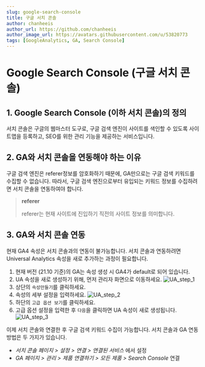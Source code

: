 ```yaml
---
slug: google-search-console
title: 구글 서치 콘솔
author: chanheeis
author_url: https://github.com/chanheeis
author_image_url: https://avatars.githubusercontent.com/u/53820773
tags: [GoogleAnalytics, GA, Search Console]
---
```


# Google Search Console (구글 서치 콘솔)

## 1. Google Search Console (이하 서치 콘솔)의 정의

서치 콘솔은 구글의 웹마스터 도구로, 구글 검색 엔진이 사이트를 색인할 수 있도록 사이트맵을 등록하고, SEO를 위한 관리 기능을 제공하는 서비스입니다.

## 2. GA와 서치 콘솔을 연동해야 하는 이유

구글 검색 엔진은 referer정보를 암호화하기 때문에, GA만으로는 구글 검색 키워드를 수집할 수 없습니다. 따라서, 구글 검색 엔진으로부터 유입되는 키워드 정보를 수집하려면 서치 콘솔을 연동하여야 합니다.

> **referer**
>
> referer는 현재 사이트에 진입하기 직전의 사이트 정보를 의미합니다.

## 3. GA와 서치 콘솔 연동

현재 GA4 속성은 서치 콘솔과의 연동이 불가능합니다. 서치 콘솔과 연동하려면 Universal Analytics 속성을 새로 추가하는 과정이 필요합니다.

1. 현재 버전 (21.10 기준)의 GA는 속성 생성 시 GA4가 default로 되어 있습니다.
2. UA 속성을 새로 생성하기 위해, 먼저 관리자 화면으로 이동하세요.
   ![UA_step_1](https://user-images.githubusercontent.com/53820773/135612776-cc9a6265-cf49-4ae7-ae21-06e4ec1092be.PNG)
3. 상단의 `속성만들기`를 클릭하세요.
4. 속성의 세부 설정을 입력하세요.
   ![UA_step_2](https://user-images.githubusercontent.com/53820773/135612781-0401f88d-b384-476d-9d02-7c0159d66559.PNG)
5. 하단의 `고급 옵션 보기`를 클릭하세요.
6. 고급 옵션 설정을 입력한 후 `다음`을 클릭하면 UA 속성이 새로 생성됩니다.
   ![UA_step_3](https://user-images.githubusercontent.com/53820773/135612783-b10dcc54-033d-4971-ac48-771e0d7f792d.PNG)

이제 서치 콘솔와 연결한 후 구글 검색 키워드 수집이 가능합니다. 서치 콘솔과 GA 연동 방법은 두 가지가 있습니다.

- _서치 콘솔 페이지 > 설정 > 연결 > 연결된 서비스_ 에서 설정
- _GA 페이지 > 관리 > 제품 연결하기 > 모든 제품 > Search Console_ 연결
